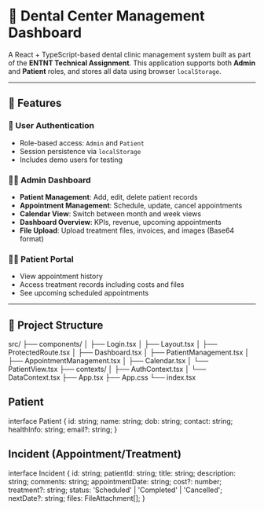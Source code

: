 # 🦷 Dental Center Management Dashboard

A React + TypeScript-based dental clinic management system built as part of the **ENTNT Technical Assignment**. This application supports both **Admin** and **Patient** roles, and stores all data using browser `localStorage`.

---

## 📌 Features

### 🔐 User Authentication
- Role-based access: `Admin` and `Patient`
- Session persistence via `localStorage`
- Includes demo users for testing

### 🧑‍⚕️ Admin Dashboard
- **Patient Management**: Add, edit, delete patient records
- **Appointment Management**: Schedule, update, cancel appointments
- **Calendar View**: Switch between month and week views
- **Dashboard Overview**: KPIs, revenue, upcoming appointments
- **File Upload**: Upload treatment files, invoices, and images (Base64 format)

### 👨‍💼 Patient Portal
- View appointment history
- Access treatment records including costs and files
- See upcoming scheduled appointments

---

## 📁 Project Structure

src/
├── components/
│ ├── Login.tsx
│ ├── Layout.tsx
│ ├── ProtectedRoute.tsx
│ ├── Dashboard.tsx
│ ├── PatientManagement.tsx
│ ├── AppointmentManagement.tsx
│ ├── Calendar.tsx
│ └── PatientView.tsx
├── contexts/
│ ├── AuthContext.tsx
│ └── DataContext.tsx
├── App.tsx
├── App.css
└── index.tsx

## Patient
interface Patient {
  id: string;
  name: string;
  dob: string;
  contact: string;
  healthInfo: string;
  email?: string;
}

## Incident  (Appointment/Treatment)
interface Incident {
  id: string;
  patientId: string;
  title: string;
  description: string;
  comments: string;
  appointmentDate: string;
  cost?: number;
  treatment?: string;
  status: 'Scheduled' | 'Completed' | 'Cancelled';
  nextDate?: string;
  files: FileAttachment[];
}
